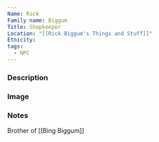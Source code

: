 ```yaml
---
Name: Rick
Family name: Biggum
Title: Shopkeeper
Location: "[[Rick Biggum's Things and Stuff]]"
Etnicity: 
tags:
  - NPC
---
```



### Description


### Image


### Notes
Brother of [[Bing Biggum]]